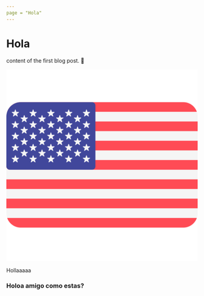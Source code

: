 ```yaml
---
page = "Hola"
---
```


# Hola

content of the first blog post. 🌺

![estados-unidos.png](/estados-unidos.png)

Hollaaaaa

### Holoa amigo como estas?
